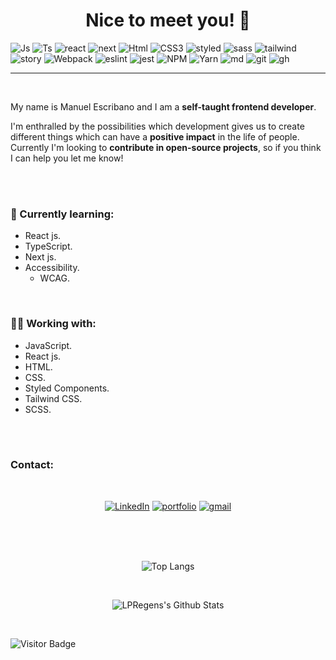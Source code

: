 <div align='center'>

# Nice to meet you! 👋

</div>

![Js][js-shield]
![Ts][ts-shield]
![react][react-shield]
![next][next-shield]
![Html][html-shield]
![CSS3][css-shield]
![styled][styled-shield]
![sass][sass-shield]
![tailwind][tailwind-shield]
![story][story-shield]
![Webpack][webpack-shield]
![eslint][eslint-shield]
![jest][jest-shield]
![NPM][npm-shield]
![Yarn][yarn-shield]
![md][md-shield]
![git][git-shield]
![gh][github-shield]

---

<div align=center>

</div>

</br>

My name is Manuel Escribano and I am a **self-taught frontend developer**.

I'm enthralled by the possibilities which development gives us to create different things which can have a **positive impact** in the life of people.
Currently I'm looking to **contribute in open-source projects**, so if you think I can help you let me know!

</br>
</br>

### **🌱 Currently learning:**

- React js.
- TypeScript.
- Next js.
- Accessibility.
  - WCAG.

</br>

### **👷‍♂‍ Working with:**

- JavaScript.
- React js.
- HTML.
- CSS.
- Styled Components.
- Tailwind CSS.
- SCSS.

</br>
</br>

### **Contact:**

<div align='center'>

</br>

[![LinkedIn][linkedin-shield]][linkedin-url]
[![portfolio][portfolio-shield]][portfolio-url]
[![gmail][gmail-shield]][gmail-url]

</div>

</br>
</br>
</br>

<div align='center'>

![Top Langs](https://github-readme-stats.vercel.app/api/top-langs/?username=LPRegen&layout=compact)

</br>

![LPRegens's Github Stats](https://github-readme-stats.vercel.app/api?username=LPRegen&show_icons=true&theme=calm&hide=stars&count_private=true)

</div>

</br>

![Visitor Badge](https://visitor-badge.laobi.icu/badge?page_id=LPRegen)

<!-- LinkedIn -->

[linkedin-shield]: https://img.shields.io/badge/-LinkedIn-black.svg?style=for-the-badge&logo=linkedin&colorB=0072b1
[linkedin-url]: https://www.linkedin.com/in/manuel-escribano-lpregen/

<!-- Portfolio -->

[portfolio-shield]: https://img.shields.io/badge/Portfolio-%23000000.svg?style=for-the-badge&logo=firefox&logoColor=#FF7139
[portfolio-url]: https://portfolio-lpregen.vercel.app/

<!-- Gmail -->

[gmail-shield]: https://img.shields.io/badge/Gmail-D14836?style=for-the-badge&logo=gmail&logoColor=white

[gmail-url]: mailto:manuel.escribano.051@gmail.com?subject=[GitHub]

<!-- Technologies -->

[js-shield]: https://img.shields.io/badge/JavaScript-F7DF1E?style=for-the-badge&logo=javascript&logoColor=black
[ts-shield]: https://img.shields.io/badge/TypeScript-007ACC?style=for-the-badge&logo=typescript&logoColor=white
[html-shield]: https://img.shields.io/badge/HTML-239120?style=for-the-badge&logo=html5&logoColor=white
[css-shield]: https://img.shields.io/badge/css3-%231572B6.svg?style=for-the-badge&logo=css3&logoColor=white?
[webpack-shield]: https://img.shields.io/badge/Webpack-blue?style=for-the-badge&logo=appveyor
[react-shield]: https://img.shields.io/badge/React-20232A?style=for-the-badge&logo=react&logoColor=61DAFB
[jest-shield]: https://img.shields.io/badge/Jest-323330?style=for-the-badge&logo=Jest&logoColor=white
[tailwind-shield]: https://img.shields.io/badge/Tailwind_CSS-38B2AC?style=for-the-badge&logo=tailwind-css&logoColor=white
[next-shield]: https://img.shields.io/badge/Next-black?style=for-the-badge&logo=next.js&logoColor=white
[styled-shield]: https://img.shields.io/badge/styled--components-DB7093?style=for-the-badge&logo=styled-components&logoColor=white
[sass-shield]: https://img.shields.io/badge/SASS-hotpink.svg?style=for-the-badge&logo=SASS&logoColor=white
[story-shield]: https://img.shields.io/badge/-Storybook-FF4785?style=for-the-badge&logo=storybook&logoColor=white
[eslint-shield]: https://img.shields.io/badge/ESLint-4B3263?style=for-the-badge&logo=eslint&logoColor=white
[npm-shield]: https://img.shields.io/badge/NPM-%23000000.svg?style=for-the-badge&logo=npm&logoColor=white
[yarn-shield]: https://img.shields.io/badge/yarn-%232C8EBB.svg?style=for-the-badge&logo=yarn&logoColor=white
[md-shield]: https://img.shields.io/badge/Markdown-000000?style=for-the-badge&logo=markdown&logoColor=white
[git-shield]: https://img.shields.io/badge/git-%23F05033.svg?style=for-the-badge&logo=git&logoColor=white
[github-shield]: https://img.shields.io/badge/github-%23121011.svg?style=for-the-badge&logo=github&logoColor=white

<!-- Styles -->
